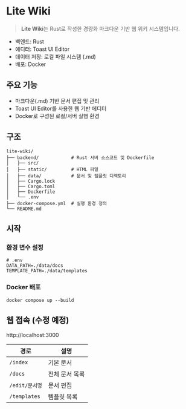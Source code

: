 # Lite Wiki
> **Lite Wiki**는 Rust로 작성한 경량화 마크다운 기반 웹 위키 시스템입니다.
- 백엔드: Rust
- 에디터: Toast UI Editor
- 데이터 저장: 로컬 파일 시스템 (.md)
- 배포: Docker

## 주요 기능
- 마크다운(.md) 기반 문서 편집 및 관리
- Toast UI Editor를 사용한 웹 기반 에디터
- Docker로 구성된 로컬/서버 실행 환경

## 구조
```
lite-wiki/
├── backend/            # Rust 서버 소스코드 및 Dockerfile
│   ├── src/
│   ├── static/         # HTML 파일
│   ├── data/           # 문서 및 템플릿 디렉토리
│   ├── Cargo.lock
│   ├── Cargo.toml
│   ├── Dockerfile
│   └── .env
├── docker-compose.yml  # 실행 환경 정의
└── README.md
```

## 시작
### 환경 변수 설정
```
# .env
DATA_PATH=./data/docs
TEMPLATE_PATH=./data/templates
```
### Docker 배포
```
docker compose up --build
```

## 웹 접속 (수정 예정)
http://localhost:3000

| 경로 | 설명 |
|------|------|
| `/index` | 기본 문서 |
| `/docs` | 전체 문서 목록 |
| `/edit/문서명` | 문서 편집 |
| `/templates` | 템플릿 목록 |